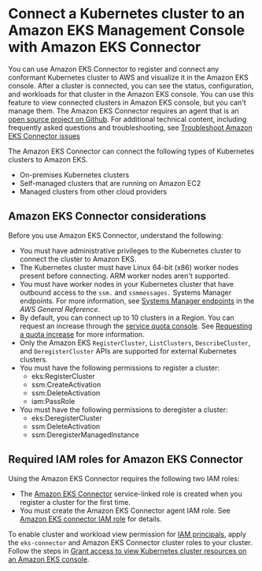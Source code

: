 # Connect a Kubernetes cluster to an Amazon EKS Management Console with Amazon EKS Connector<a name="eks-connector"></a>

You can use Amazon EKS Connector to register and connect any conformant Kubernetes cluster to AWS and visualize it in the Amazon EKS console\. After a cluster is connected, you can see the status, configuration, and workloads for that cluster in the Amazon EKS console\. You can use this feature to view connected clusters in Amazon EKS console, but you can't manage them\. The Amazon EKS Connector requires an agent that is an [open source project on Github](https://github.com/aws/amazon-eks-connector)\. For additional technical content, including frequently asked questions and troubleshooting, see [Troubleshoot Amazon EKS Connector issues](troubleshooting-connector.md)



The Amazon EKS Connector can connect the following types of Kubernetes clusters to Amazon EKS\.
+ On\-premises Kubernetes clusters
+ Self\-managed clusters that are running on Amazon EC2
+ Managed clusters from other cloud providers

## Amazon EKS Connector considerations<a name="connect-cluster-reqts"></a>

Before you use Amazon EKS Connector, understand the following:
+ You must have administrative privileges to the Kubernetes cluster to connect the cluster to Amazon EKS\.
+ The Kubernetes cluster must have Linux 64\-bit \(x86\) worker nodes present before connecting\. ARM worker nodes aren't supported\.
+ You must have worker nodes in your Kubernetes cluster that have outbound access to the `ssm.` and `ssmmessages.` Systems Manager endpoints\. For more information, see [Systems Manager endpoints](https://docs.aws.amazon.com/general/latest/gr/ssm.html) in the *AWS General Reference*\.
+ By default, you can connect up to 10 clusters in a Region\. You can request an increase through the [service quota console](https://docs.aws.amazon.com/servicequotas/latest/userguide/request-quota-increase.html)\. See [Requesting a quota increase](https://docs.aws.amazon.com/servicequotas/latest/userguide/request-quota-increase.html) for more information\.
+ Only the Amazon EKS `RegisterCluster`, `ListClusters`, `DescribeCluster`, and `DeregisterCluster` APIs are supported for external Kubernetes clusters\.
+ You must have the following permissions to register a cluster:
  + eks:RegisterCluster 
  + ssm:CreateActivation
  + ssm:DeleteActivation
  + iam:PassRole
+ You must have the following permissions to deregister a cluster:
  + eks:DeregisterCluster 
  + ssm:DeleteActivation
  + ssm:DeregisterManagedInstance

## Required IAM roles for Amazon EKS Connector<a name="connector-iam-permissions"></a>

Using the Amazon EKS Connector requires the following two IAM roles:
+ The [Amazon EKS Connector](using-service-linked-roles-eks-connector.md) service\-linked role is created when you register a cluster for the first time\.
+ You must create the Amazon EKS Connector agent IAM role\. See [Amazon EKS connector IAM role](connector_IAM_role.md) for details\.

To enable cluster and workload view permission for [IAM principals](https://docs.aws.amazon.com/IAM/latest/UserGuide/id_roles.html#iam-term-principal), apply the `eks-connector` and Amazon EKS Connector cluster roles to your cluster\. Follow the steps in [Grant access to view Kubernetes cluster resources on an Amazon EKS console](connector-grant-access.md)\.